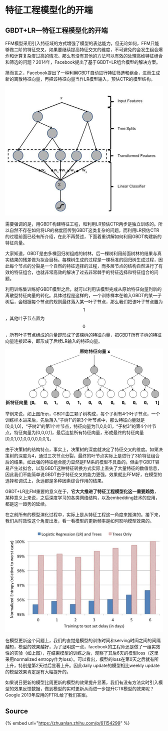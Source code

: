 # 特征工程模型化的开端

## GBDT+LR—特征工程模型化的开端

FFM模型采用引入特征域的方式增强了模型的表达能力，但无论如何，FFM只能够做二阶的特征交叉，如果要继续提高特征交叉的维度，不可避免的会发生组合爆炸和计算复杂度过高的情况。那么有没有其他的方法可以有效的处理高维特征组合和筛选的问题？2014年，Facebook提出了基于GBDT+LR组合模型的解决方案。

简而言之，Facebook提出了一种利用GBDT自动进行特征筛选和组合，进而生成新的离散特征向量，再把该特征向量当作LR模型输入，预估CTR的模型结构。

![](../../../../../.gitbook/assets/v2-4145ff696a238206d06a6a83ff7f0d70_hd.jpg)

需要强调的是，用GBDT构建特征工程，和利用LR预估CTR两步是独立训练的。所以自然不存在如何将LR的梯度回传到GBDT这类复杂的问题，而利用LR预估CTR的过程前面已经有所介绍，在此不再赘述，下面着重讲解如何利用GBDT构建新的特征向量。

大家知道，GBDT是由多棵回归树组成的树林，后一棵树利用前面树林的结果与真实结果的残差做为拟合目标。每棵树生成的过程是一棵标准的回归树生成过程，因此每个节点的分裂是一个自然的特征选择的过程，而多层节点的结构自然进行了有效的特征组合，也就非常高效的解决了过去非常棘手的特征选择和特征组合的问题。

利用训练集训练好GBDT模型之后，就可以利用该模型完成从原始特征向量到新的离散型特征向量的转化。具体过程是这样的，一个训练样本在输入GBDT的某一子树后，会根据每个节点的规则最终落入某一叶子节点，那么我们把该叶子节点置为 $$1$$ ，其他叶子节点置为 $$0$$ ，所有叶子节点组成的向量即形成了该棵树的特征向量，把GBDT所有子树的特征向量连接起来，即形成了后续LR输入的特征向量。

![](../../../../../.gitbook/assets/v2-50d3c5bd27ee9e10f1e1606f3adc6401_hd.jpg)

举例来说，如上图所示，GBDT由三颗子树构成，每个子树有4个叶子节点，一个训练样本进来后，先后落入“子树1”的第3个叶节点中，那么特征向量就是\[0,0,1,0\]，“子树2”的第1个叶节点，特征向量为\[1,0,0,0\]，“子树3”的第4个叶节点，特征向量为\[0,0,0,1\]，最后连接所有特征向量，形成最终的特征向量\[0,0,1,0,1,0,0,0,0,0,0,1\]。

由于决策树的结构特点，事实上，决策树的深度就决定了特征交叉的维度。如果决策树的深度为4，通过三次节点分裂，最终的叶节点实际上是进行了3阶特征组合后的结果，如此强的特征组合能力显然是FM系的模型不具备的。但由于GBDT容易产生过拟合，以及GBDT这种特征转换方式实际上丢失了大量特征的数值信息，因此我们不能简单说GBDT由于特征交叉的能力更强，效果就比FFM好，在模型的选择和调试上，永远都是多种因素综合作用的结果。

GBDT+LR比FM重要的意义在于，**它大大推进了特征工程模型化这一重要趋势**，某种意义上来说，之后深度学习的各类网络结构，以及embedding技术的应用，都是这一趋势的延续。

在之前所有的模型演化过程中，实际上是从特征工程这一角度来推演的。接下来，我们从时效性这个角度出发，看一看模型的更新频率是如何影响模型效果的。

![](../../../../../.gitbook/assets/v2-93f44250c143818e2197f366277c66f2_r.jpg)

在模型更新这个问题上，我们的直觉是模型的训练时间和serving时间之间的间隔越短，模型的效果越好，为了证明这一点，facebook的工程师还是做了一组实效性的实验（如上图），在结束模型的训练之后，观察了其后6天的模型loss（这里采用normalized entropy作为loss）。可以看出，模型的loss在第0天之后就有所上升，特别是第2天过后显著上升。因此daily update的模型相比weekly update的模型效果肯定是有大幅提升的。

如果说日更新的模型比周更新的模型的效果提升显著，我们有没有方法实时引入模型的效果反馈数据，做到模型的实时更新从而进一步提升CTR模型的效果呢？Google 2013年应用的FTRL给了我们答案。

## Source

{% embed url="https://zhuanlan.zhihu.com/p/61154299" %}




